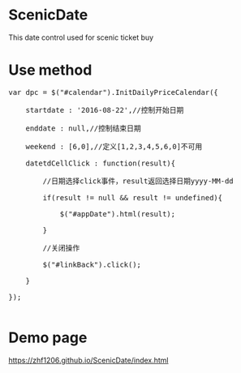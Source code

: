 # ScenicDate
This date control used for scenic ticket buy

# Use method
<pre>
var dpc = $("#calendar").InitDailyPriceCalendar({<br/>
    startdate : '2016-08-22',//控制开始日期   <br/>
    enddate : null,//控制结束日期   <br/>
    weekend : [6,0],//定义[1,2,3,4,5,6,0]不可用  <br/>
    datetdCellClick : function(result){  <br/>
        //日期选择click事件，result返回选择日期yyyy-MM-dd  <br/>
        if(result != null && result != undefined){ <br/>
            $("#appDate").html(result); <br/>
        }<br/>
        //关闭操作<br/>
        $("#linkBack").click();<br/>
    }<br/>
});<br/>
</pre>
# Demo page
<a href="https://zhf1206.github.io/ScenicDate/index.html">https://zhf1206.github.io/ScenicDate/index.html</a>

